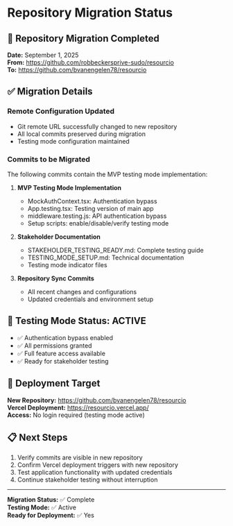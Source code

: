 # Repository Migration Status

## 🔄 Repository Migration Completed

**Date:** September 1, 2025  
**From:** https://github.com/robbeckersprive-sudo/resourcio  
**To:** https://github.com/bvanengelen78/resourcio  

## ✅ Migration Details

### **Remote Configuration Updated**
- Git remote URL successfully changed to new repository
- All local commits preserved during migration
- Testing mode configuration maintained

### **Commits to be Migrated**
The following commits contain the MVP testing mode implementation:

1. **MVP Testing Mode Implementation**
   - MockAuthContext.tsx: Authentication bypass
   - App.testing.tsx: Testing version of main app
   - middleware.testing.js: API authentication bypass
   - Setup scripts: enable/disable/verify testing mode

2. **Stakeholder Documentation**
   - STAKEHOLDER_TESTING_READY.md: Complete testing guide
   - TESTING_MODE_SETUP.md: Technical documentation
   - Testing mode indicator files

3. **Repository Sync Commits**
   - All recent changes and configurations
   - Updated credentials and environment setup

## 🧪 Testing Mode Status: ACTIVE

- ✅ Authentication bypass enabled
- ✅ All permissions granted
- ✅ Full feature access available
- ✅ Ready for stakeholder testing

## 🚀 Deployment Target

**New Repository:** https://github.com/bvanengelen78/resourcio  
**Vercel Deployment:** https://resourcio.vercel.app/  
**Access:** No login required (testing mode active)

## 📋 Next Steps

1. Verify commits are visible in new repository
2. Confirm Vercel deployment triggers with new repository
3. Test application functionality with updated credentials
4. Continue stakeholder testing without interruption

---
**Migration Status:** ✅ Complete  
**Testing Mode:** ✅ Active  
**Ready for Deployment:** ✅ Yes

